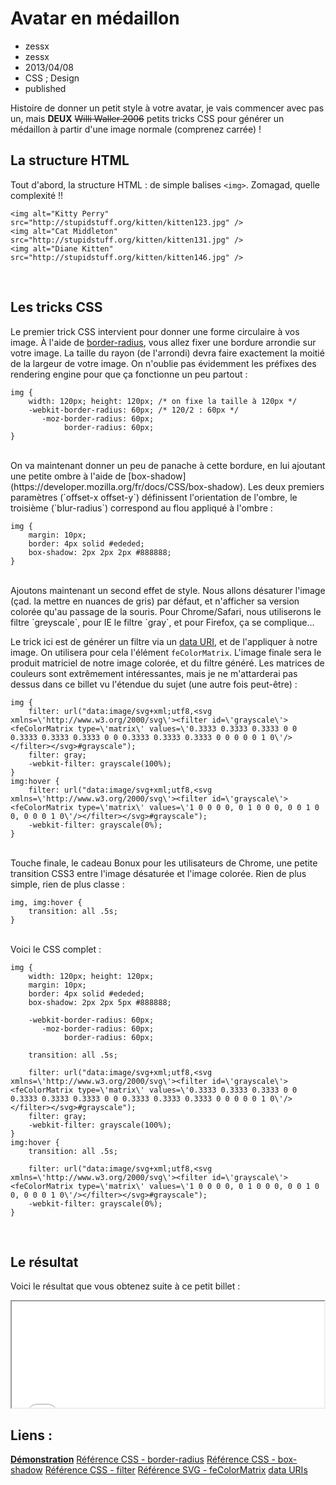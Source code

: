 # Avatar en médaillon
- zessx
- zessx
- 2013/04/08
- CSS ; Design
- published

Histoire de donner un petit style à votre avatar, je vais commencer avec pas un, mais **DEUX** <del>Willi Waller 2006</del> petits tricks CSS pour générer un médaillon à partir d'une image normale (comprenez carrée) !

## La structure HTML

Tout d'abord, la structure HTML : de simple balises `<img>`. Zomagad, quelle complexité !!

	<img alt="Kitty Perry" src="http://stupidstuff.org/kitten/kitten123.jpg" />
	<img alt="Cat Middleton" src="http://stupidstuff.org/kitten/kitten131.jpg" />
	<img alt="Diane Kitten" src="http://stupidstuff.org/kitten/kitten146.jpg" />
<br>

## Les tricks CSS

Le premier trick CSS intervient pour donner une forme circulaire à vos image. À l'aide de [border-radius](https://developer.mozilla.org/fr/docs/CSS/border-radius), vous allez fixer une bordure arrondie sur votre image. La taille du rayon (de l'arrondi) devra faire exactement la moitié de la largeur de votre image. On n'oublie pas évidemment les préfixes des rendering engine pour que ça fonctionne un peu partout :

	img {
		width: 120px; height: 120px; /* on fixe la taille à 120px */
		-webkit-border-radius: 60px; /* 120/2 : 60px */
		   -moz-border-radius: 60px;
				border-radius: 60px;
	}
<br>
On va maintenant donner un peu de panache à cette bordure, en lui ajoutant une petite ombre à l'aide de [box-shadow](https://developer.mozilla.org/fr/docs/CSS/box-shadow). Les deux premiers paramètres (`offset-x offset-y`) définissent l'orientation de l'ombre, le troisième (`blur-radius`) correspond au flou appliqué à l'ombre :

	img {
		margin: 10px;
		border: 4px solid #ededed;
		box-shadow: 2px 2px 2px #888888;
	}
<br>
Ajoutons maintenant un second effet de style. Nous allons désaturer l'image (çad. la mettre en nuances de gris) par défaut, et n'afficher sa version colorée qu'au passage de la souris. Pour Chrome/Safari, nous utiliserons le filtre `greyscale`, pour IE le filtre `gray`, et pour Firefox, ça se complique...

Le trick ici est de générer un filtre via un [data URI](https://developer.mozilla.org/en-US/docs/data_URIs), et de l'appliquer à notre image. On utilisera pour cela l'élément `feColorMatrix`. L'image finale sera le produit matriciel de notre image colorée, et du filtre généré. Les matrices de couleurs sont extrêmement intéressantes, mais je ne m'attarderai pas dessus dans ce billet vu l'étendue du sujet (une autre fois peut-être) :

	img {
		filter: url("data:image/svg+xml;utf8,<svg xmlns=\'http://www.w3.org/2000/svg\'><filter id=\'grayscale\'><feColorMatrix type=\'matrix\' values=\'0.3333 0.3333 0.3333 0 0 0.3333 0.3333 0.3333 0 0 0.3333 0.3333 0.3333 0 0 0 0 0 1 0\'/></filter></svg>#grayscale");
		filter: gray;
		-webkit-filter: grayscale(100%);
	}
	img:hover {
		filter: url("data:image/svg+xml;utf8,<svg xmlns=\'http://www.w3.org/2000/svg\'><filter id=\'grayscale\'><feColorMatrix type=\'matrix\' values=\'1 0 0 0 0, 0 1 0 0 0, 0 0 1 0 0, 0 0 0 1 0\'/></filter></svg>#grayscale");
		-webkit-filter: grayscale(0%);
	}
<br>
Touche finale, le cadeau Bonux pour les utilisateurs de Chrome, une petite transition CSS3 entre l'image désaturée et l'image colorée. Rien de plus simple, rien de plus classe :

	img, img:hover {
		transition: all .5s;
	}
<br>
Voici le CSS complet :

	img {
		width: 120px; height: 120px;
		margin: 10px;
		border: 4px solid #ededed;
		box-shadow: 2px 2px 5px #888888;

		-webkit-border-radius: 60px;
		   -moz-border-radius: 60px;
				border-radius: 60px;

		transition: all .5s;

		filter: url("data:image/svg+xml;utf8,<svg xmlns=\'http://www.w3.org/2000/svg\'><filter id=\'grayscale\'><feColorMatrix type=\'matrix\' values=\'0.3333 0.3333 0.3333 0 0 0.3333 0.3333 0.3333 0 0 0.3333 0.3333 0.3333 0 0 0 0 0 1 0\'/></filter></svg>#grayscale");
		filter: gray;
		-webkit-filter: grayscale(100%);
	}
	img:hover {
		transition: all .5s;

		filter: url("data:image/svg+xml;utf8,<svg xmlns=\'http://www.w3.org/2000/svg\'><filter id=\'grayscale\'><feColorMatrix type=\'matrix\' values=\'1 0 0 0 0, 0 1 0 0 0, 0 0 1 0 0, 0 0 0 1 0\'/></filter></svg>#grayscale");
		-webkit-filter: grayscale(0%);
	}
<br>

## Le résultat

Voici le résultat que vous obtenez suite à ce petit billet :
<center><iframe src="demos/avatar-en-medaillon/index.html" width="500" height="170"></iframe></center>


## Liens :
[**Démonstration**](http://blog.smarchal.com/demos/avatar-en-medaillon/index.html)
[Référence CSS - border-radius](https://developer.mozilla.org/fr/docs/CSS/border-radius)
[Référence CSS - box-shadow](https://developer.mozilla.org/fr/docs/CSS/box-shadow)
[Référence CSS - filter](https://developer.mozilla.org/fr/docs/CSS/filter)
[Référence SVG - feColorMatrix](https://developer.mozilla.org/en-US/docs/SVG/Element/feColorMatrix)
[data URIs](https://developer.mozilla.org/en-US/docs/data_URIs)